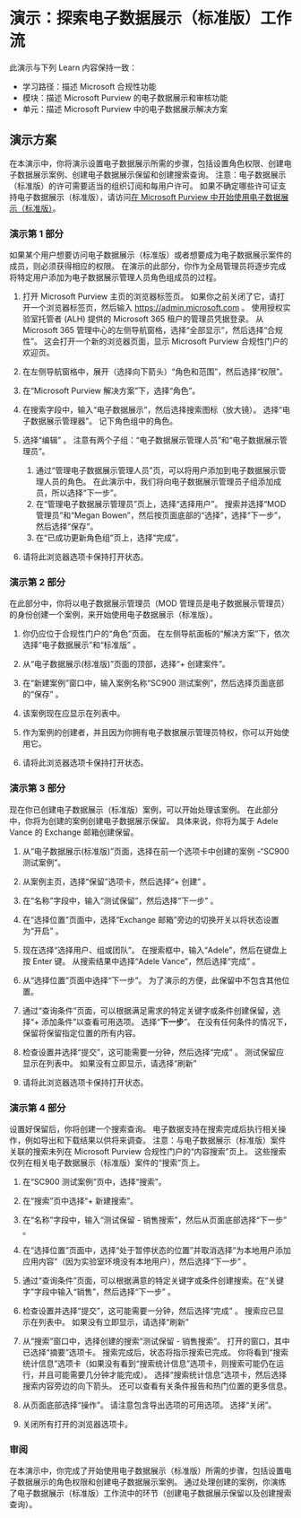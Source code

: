 <!---
---
Demo: Title: '探索电子数据展示（标准版）工作流' Learning Path/Module/Unit: '学习路径：描述 Microsoft 合规性功能；模块 5：描述 Microsoft Purview 的电子数据展示和审核功能；第 2 单元：描述 Microsoft 365 中的电子数据展示解决方案'
---
--->

# 演示：探索电子数据展示（标准版）工作流

此演示与下列 Learn 内容保持一致：

- 学习路径：描述 Microsoft 合规性功能
- 模块：描述 Microsoft Purview 的电子数据展示和审核功能
- 单元：描述 Microsoft Purview 中的电子数据展示解决方案

## 演示方案

在本演示中，你将演示设置电子数据展示所需的步骤，包括设置角色权限、创建电子数据展示案例、创建电子数据展示保留和创建搜索查询。  注意：电子数据展示（标准版）的许可需要适当的组织订阅和每用户许可。 如果不确定哪些许可证支持电子数据展示（标准版），请访问[在 Microsoft Purview 中开始使用电子数据展示（标准版）](https://docs.microsoft.com/microsoft-365/compliance/get-started-core-ediscovery?view=o365-worldwide)。

### 演示第 1 部分

如果某个用户想要访问电子数据展示（标准版）或者想要成为电子数据展示案件的成员，则必须获得相应的权限。 在演示的此部分，你作为全局管理员将逐步完成将特定用户添加为电子数据展示管理人员角色组成员的过程。

1. 打开 Microsoft Purview 主页的浏览器标签页。  如果你之前关闭了它，请打开一个浏览器标签页，然后输入 https://admin.microsoft.com 。 使用授权实验室托管者 (ALH) 提供的 Microsoft 365 租户的管理员凭据登录。 从 Microsoft 365 管理中心的左侧导航窗格，选择“全部显示”，然后选择“合规性”。   这会打开一个新的浏览器页面，显示 Microsoft Purview 合规性门户的欢迎页。  

1. 在左侧导航窗格中，展开（选择向下箭头）“角色和范围”，然后选择“权限”。 

1. 在“Microsoft Purview 解决方案”下，选择“角色”。

1. 在搜索字段中，输入“电子数据展示”，然后选择搜索图标（放大镜）。  选择“电子数据展示管理器”。  记下角色组中的角色。

1. 选择“编辑”  。  注意有两个子组：“电子数据展示管理人员”和“电子数据展示管理员”。  
    1. 通过“管理电子数据展示管理人员”页，可以将用户添加到电子数据展示管理人员的角色。 在此演示中，我们将向电子数据展示管理员子组添加成员，所以选择“下一步”。
    1. 在“管理电子数据展示管理员”页上，选择“选择用户”。 搜索并选择“MOD 管理员”和“Megan Bowen”，然后按页面底部的“选择”，选择“下一步”，然后选择“保存”。    
    1. 在“已成功更新角色组”页上，选择“完成”。

1. 请将此浏览器选项卡保持打开状态。

### 演示第 2 部分

在此部分中，你将以电子数据展示管理员（MOD 管理员是电子数据展示管理员）的身份创建一个案例，来开始使用电子数据展示（标准版）。

1. 你仍应位于合规性门户的“角色”页面。 在左侧导航面板的“解决方案”下，依次选择“电子数据展示”和“标准版” 。

1. 从“电子数据展示(标准版)”页面的顶部，选择“+ 创建案件”。

1. 在“新建案例”窗口中，输入案例名称“SC900 测试案例”，然后选择页面底部的“保存” 。

1. 该案例现在应显示在列表中。

1. 作为案例的创建者，并且因为你拥有电子数据展示管理员特权，你可以开始使用它。  

1. 请将此浏览器选项卡保持打开状态。

### 演示第 3 部分

现在你已创建电子数据展示（标准版）案例，可以开始处理该案例。  在此部分中，你将为创建的案例创建电子数据展示保留。  具体来说，你将为属于 Adele Vance 的 Exchange 邮箱创建保留。

1. 从“电子数据展示(标准版)”页面，选择在前一个选项卡中创建的案例 -“SC900 测试案例”。

1. 从案例主页，选择“保留”选项卡，然后选择“+ 创建” 。

1. 在“名称”字段中，输入“测试保留”，然后选择“下一步” 。

1. 在“选择位置”页面中，选择“Exchange 邮箱”旁边的切换开关以将状态设置为“开启” 。  

1. 现在选择“选择用户、组或团队”。  在搜索框中，输入“Adele”，然后在键盘上按 Enter 键。 从搜索结果中选择“Adele Vance”，然后选择“完成” 。

1. 从“选择位置”页面中选择“下一步”。  为了演示的方便，此保留中不包含其他位置。

1. 通过“查询条件”页面，可以根据满足需求的特定关键字或条件创建保留，选择“+ 添加条件”以查看可用选项。  选择“**下一步**”。 在没有任何条件的情况下，保留将保留指定位置的所有内容。

1. 检查设置并选择“提交”，这可能需要一分钟，然后选择“完成” 。  测试保留应显示在列表中。  如果没有立即显示，请选择“刷新”

1. 请将此浏览器选项卡保持打开状态。

### 演示第 4 部分

设置好保留后，你将创建一个搜索查询。  电子数据支持在搜索完成后执行相关操作，例如导出和下载结果以供将来调查。   注意：与电子数据展示（标准版）案件关联的搜索未列在 Microsoft Purview 合规性门户的“内容搜索”页上。 这些搜索仅列在相关电子数据展示（标准版）案件的“搜索”页上。

1. 在“SC900 测试案例”页中，选择“搜索”。

1. 在“搜索”页中选择“+ 新建搜索”。

1. 在“名称”字段中，输入“测试保留 - 销售搜索”，然后从页面底部选择“下一步” 。

1. 在“选择位置”页面中，选择“处于暂停状态的位置”并取消选择“为本地用户添加应用内容”（因为实验室环境没有本地用户），然后选择“下一步”  。

1. 通过“查询条件”页面，可以根据满意的特定关键字或条件创建搜索。在“关键字”字段中输入“销售”，然后选择“下一步” 。

1. 检查设置并选择“提交”，这可能需要一分钟，然后选择“完成” 。  搜索应已显示在列表中。  如果没有立即显示，请选择“刷新”

1. 从“搜索”窗口中，选择创建的搜索“测试保留 - 销售搜索”。  打开的窗口，其中已选择“摘要”选项卡。  搜索完成后，状态将指示搜索已完成。  你将看到“搜索统计信息”选项卡（如果没有看到“搜索统计信息”选项卡，则搜索可能仍在运行，并且可能需要几分钟才能完成）。  选择“搜索统计信息”选项卡，然后选择搜索内容旁边的向下箭头。  还可以查看有关条件报告和热门位置的更多信息。  

1. 从页面底部选择“操作”。  请注意包含导出选项的可用选项。 选择“关闭”。

1. 关闭所有打开的浏览器选项卡。

### 审阅

在本演示中，你完成了开始使用电子数据展示（标准版）所需的步骤，包括设置电子数据展示的角色权限和创建电子数据展示案例。  通过处理创建的案例，你演练了电子数据展示（标准版）工作流中的环节（创建电子数据展示保留以及创建搜索查询）。
